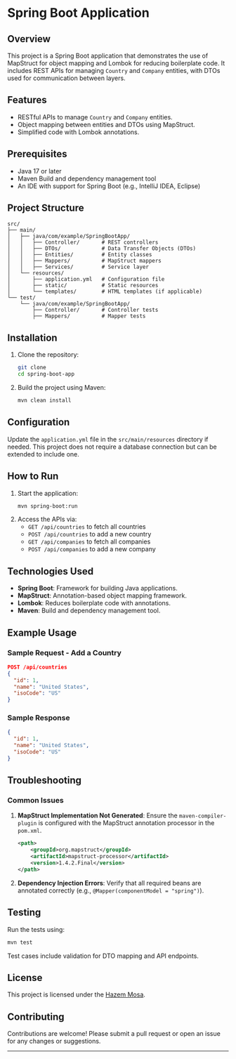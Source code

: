 # Spring Boot Application

## Overview
This project is a Spring Boot application that demonstrates the use of MapStruct for object mapping and Lombok for reducing boilerplate code. It includes REST APIs for managing `Country` and `Company` entities, with DTOs used for communication between layers.

## Features
- RESTful APIs to manage `Country` and `Company` entities.
- Object mapping between entities and DTOs using MapStruct.
- Simplified code with Lombok annotations.

## Prerequisites
- Java 17 or later
- Maven Build and dependency management tool
- An IDE with support for Spring Boot (e.g., IntelliJ IDEA, Eclipse)

## Project Structure
```plaintext
src/
├── main/
│   ├── java/com/example/SpringBootApp/
│   │   ├── Controller/       # REST controllers
│   │   ├── DTOs/             # Data Transfer Objects (DTOs)
│   │   ├── Entities/         # Entity classes
│   │   ├── Mappers/          # MapStruct mappers
│   │   ├── Services/         # Service layer
│   └── resources/
│       ├── application.yml   # Configuration file
│       ├── static/           # Static resources
│       └── templates/        # HTML templates (if applicable)
└── test/
    └── java/com/example/SpringBootApp/
        ├── Controller/       # Controller tests
        ├── Mappers/          # Mapper tests
```

## Installation
1. Clone the repository:
   ```bash
   git clone
   cd spring-boot-app
   ```
2. Build the project using Maven:
   ```bash
   mvn clean install
   ```

## Configuration
Update the `application.yml` file in the `src/main/resources` directory if needed. This project does not require a database connection but can be extended to include one.

## How to Run
1. Start the application:
   ```bash
   mvn spring-boot:run
   ```
2. Access the APIs via:
   - `GET /api/countries` to fetch all countries
   - `POST /api/countries` to add a new country
   - `GET /api/companies` to fetch all companies
   - `POST /api/companies` to add a new company

## Technologies Used
- **Spring Boot**: Framework for building Java applications.
- **MapStruct**: Annotation-based object mapping framework.
- **Lombok**: Reduces boilerplate code with annotations.
- **Maven**: Build and dependency management tool.

## Example Usage
### Sample Request - Add a Country
```json
POST /api/countries
{
  "id": 1,
  "name": "United States",
  "isoCode": "US"
}
```

### Sample Response
```json
{
  "id": 1,
  "name": "United States",
  "isoCode": "US"
}
```

## Troubleshooting
### Common Issues
1. **MapStruct Implementation Not Generated**:
   Ensure the `maven-compiler-plugin` is configured with the MapStruct annotation processor in the `pom.xml`.
   ```xml
   <path>
       <groupId>org.mapstruct</groupId>
       <artifactId>mapstruct-processor</artifactId>
       <version>1.4.2.Final</version>
   </path>
   ```
2. **Dependency Injection Errors**:
   Verify that all required beans are annotated correctly (e.g., `@Mapper(componentModel = "spring")`).

## Testing
Run the tests using:
```bash
mvn test
```
Test cases include validation for DTO mapping and API endpoints.

## License
This project is licensed under the [Hazem Mosa](LICENSE).

## Contributing
Contributions are welcome! Please submit a pull request or open an issue for any changes or suggestions.

_________

